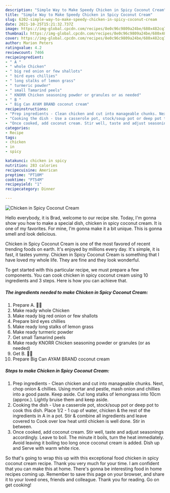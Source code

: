 ```yaml
---
description: "Simple Way to Make Speedy Chicken in Spicy Coconut Cream"
title: "Simple Way to Make Speedy Chicken in Spicy Coconut Cream"
slug: 6202-simple-way-to-make-speedy-chicken-in-spicy-coconut-cream
date: 2021-10-25T15:21:32.737Z
image: https://img-global.cpcdn.com/recipes/8e0c96c9809a24be/680x482cq70/chicken-in-spicy-coconut-cream-recipe-main-photo.jpg
thumbnail: https://img-global.cpcdn.com/recipes/8e0c96c9809a24be/680x482cq70/chicken-in-spicy-coconut-cream-recipe-main-photo.jpg
cover: https://img-global.cpcdn.com/recipes/8e0c96c9809a24be/680x482cq70/chicken-in-spicy-coconut-cream-recipe-main-photo.jpg
author: Marion Peters
ratingvalue: 4.2
reviewcount: 7466
recipeingredient:
- " A "
- " whole Chicken"
- " big red onion or few shallots"
- " bird eyes chillies"
- " long stalks of lemon grass"
- " turmeric powder"
- " small Tamarind peels"
- " KNORR Chicken seasoning powder or granules or as needed"
- " B "
- " Big Can AYAM BRAND coconut cream"
recipeinstructions:
- "Prep ingredients - Clean chicken and cut into manageable chunks. Next, chop onion &amp; chillies. Using mortar and pestle, mash onion and chillies into a good paste. Keep aside. Cut long stalks of lemongrass into 10cm (approx.). Lightly bruise them and keep aside."
- "Cooking the dish - Use a casserole pot, stock/soup pot or deep pot to cook this dish. Place 1/2 - 1 cup of water, chicken &amp; the rest of the ingredients in A in a pot. Stir &amp; combine all ingredients and leave covered to Cook over low heat until chicken is well done. Stir in between."
- "Once cooked, add coconut cream. Stir well, taste and adjust seasonings accordingly. Leave to boil. The minute it boils, turn the heat immediately. Avoid leaving it boiling too long once coconut cream is added. Dish up and Serve with warm white rice."
categories:
- Recipe
tags:
- chicken
- in
- spicy

katakunci: chicken in spicy 
nutrition: 283 calories
recipecuisine: American
preptime: "PT10M"
cooktime: "PT54M"
recipeyield: "1"
recipecategory: Dinner

---
```



![Chicken in Spicy Coconut Cream](https://img-global.cpcdn.com/recipes/8e0c96c9809a24be/680x482cq70/chicken-in-spicy-coconut-cream-recipe-main-photo.jpg)

Hello everybody, it is Brad, welcome to our recipe site. Today, I'm gonna show you how to make a special dish, chicken in spicy coconut cream. It is one of my favorites. For mine, I'm gonna make it a bit unique. This is gonna smell and look delicious.



Chicken in Spicy Coconut Cream is one of the most favored of recent trending foods on earth. It's enjoyed by millions every day. It's simple, it is fast, it tastes yummy. Chicken in Spicy Coconut Cream is something that I have loved my whole life. They are fine and they look wonderful.


To get started with this particular recipe, we must prepare a few components. You can cook chicken in spicy coconut cream using 10 ingredients and 3 steps. Here is how you can achieve that.

<!--inarticleads1-->

##### The ingredients needed to make Chicken in Spicy Coconut Cream:

1. Prepare  A. 👩‍🍳
1. Make ready  whole Chicken
1. Make ready  big red onion or few shallots
1. Prepare  bird eyes chillies
1. Make ready  long stalks of lemon grass
1. Make ready  turmeric powder
1. Get  small Tamarind peels
1. Make ready  KNORR Chicken seasoning powder or granules (or as needed)
1. Get  B. 👩‍🍳
1. Prepare  Big Can AYAM BRAND coconut cream




<!--inarticleads2-->

##### Steps to make Chicken in Spicy Coconut Cream:

1. Prep ingredients - Clean chicken and cut into manageable chunks. Next, chop onion &amp; chillies. Using mortar and pestle, mash onion and chillies into a good paste. Keep aside. Cut long stalks of lemongrass into 10cm (approx.). Lightly bruise them and keep aside.
1. Cooking the dish - Use a casserole pot, stock/soup pot or deep pot to cook this dish. Place 1/2 - 1 cup of water, chicken &amp; the rest of the ingredients in A in a pot. Stir &amp; combine all ingredients and leave covered to Cook over low heat until chicken is well done. Stir in between.
1. Once cooked, add coconut cream. Stir well, taste and adjust seasonings accordingly. Leave to boil. The minute it boils, turn the heat immediately. Avoid leaving it boiling too long once coconut cream is added. Dish up and Serve with warm white rice.




So that's going to wrap this up with this exceptional food chicken in spicy coconut cream recipe. Thank you very much for your time. I am confident that you can make this at home. There's gonna be interesting food in home recipes coming up. Remember to save this page on your browser, and share it to your loved ones, friends and colleague. Thank you for reading. Go on get cooking!
